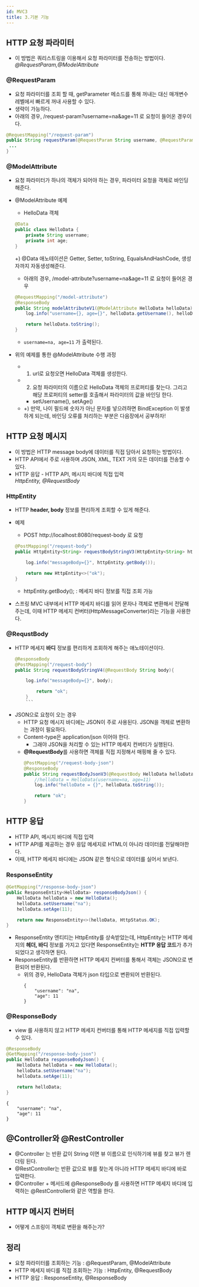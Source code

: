 ```yaml
---
id: MVC3 
title: 3.기본 기능
---
```


## HTTP 요청 파라미터
- 이 방법은 쿼리스트링을 이용해서 요청 파라미터를 전송하는 방법이다.<br/>
*@RequestParam,@ModelAttribute* <br/>
### @RequestParam
- 요청 파라미터를 조회 할 때, getParameter 메소드를 통해 꺼내는 대신 매개변수 레벨에서 빠르게 꺼내 사용할 수 있다.
- 생략이 가능하다.
- 아래의 경우, /request-param?username=na&age=11 로 요청이 들어온 경우이다.
```java
@RequestMapping("/request-param")
public String requestParam(@RequestParam String username, @RequestParam int age) {
 ...   
}
```
### @ModelAttribute
- 요청 파라미터가 하나의 객체가 되어야 하는 경우, 파라미터 요청을 객체로 바인딩 해준다.
- @ModelAttribute 예제
    - HelloData 객체
    ```java
    @Data
    public class HelloData {
        private String username;
        private int age;
    }
    ```
    +) @Data 애노테이션은 Getter, Setter, toString, EqualsAndHashCode, 생성자까지 자동생성해준다.

    - 아래의 경우, /model-attribute?username=na&age=11 로 요청이 들어온 경우
    ```java
    @RequestMapping("/model-attribute")
    @ResponseBody
    public String modelAttributeV1(@ModelAttribute HelloData helloData) {
        log.info("username={}, age={}", helloData.getUsername(), helloData.getAge());

        return helloData.toString();
    }
    ```
    - ```username=na, age=11``` 가 출력된다.
    
- 위의 예제를 통한 @ModelAttribute 수행 과정
    - 1. url로 요청오면 HelloData 객체를 생성한다.
    - 2. 요청 파라미터의 이름으로 HelloData 객체의 프로퍼티를 찾는다. 그리고 해당 프로퍼티의 setter를 호출해서 파라미터의 값을 바인딩 한다.
        - setUsername(), setAge()
    - +) 만약, 나이 필드에 숫자가 아닌 문자를 넣으려하면 BindException 이 발생하게 되는데, 바인딩 오류를 처리하는 부분은 다음장에서 공부하자!
        

## HTTP 요청 메시지
- 이 방법은 HTTP message body에 데이터를 직접 담아서 요청하는 방법이다.
- HTTP API에서 주로 사용하며 JSON, XML, TEXT 거의 모든 데이터를 전송할 수 있다.
- HTTP 응답 - HTTP API, 메시지 바디에 직접 입력<br/>
*HttpEntity, @RequestBody*

### HttpEntity
- HTTP **header, body** 정보를 편리하게 조회할 수 있게 해준다.
- 예제
    - POST http://localhost:8080/request-body 로 요청
    ```java
    @PostMapping("/request-body")
    public HttpEntity<String> requestBodyStringV3(HttpEntity<String> httpEntity){

        log.info("messageBody={}", httpEntity.getBody());

        return new HttpEntity<>("ok");
    }
    ```
    - httpEntity.getBody(); : 메세지 바디 정보를 직접 조회 가능

- 스프링 MVC 내부에서 HTTP 메세지 바디를 읽어 문자나 객체로 변환해서 전달해주는데, 이때 HTTP 메세지 컨버터(HttpMessageConverter)라는 기능을 사용한다.

### @RequstBody
- HTTP 메세지 **바디** 정보를 편리하게 조회하게 해주는 애노테이션이다.
    ```java
    @ResponseBody
    @PostMapping("/request-body")
    public String requestBodyStringV4(@RequestBody String body){

        log.info("messageBody={}", body);

            return "ok";
        }
        ```
- JSON으로 요청이 오는 경우
    - HTTP 요청 메시지 바디에는 JSON이 주로 사용된다. JSON을 객체로 변환하는 과정이 필요하다.
    - Content-type은 application/json 이어야 한다. 
        - 그래야 JSON을 처리할 수 있는 HTTP 메세지 컨버터가 실행된다.
    - **@RequestBody**를 사용하면 객체를 직접 지정해서 매핑해 줄 수 있다.
        ```java
        @PostMapping("/request-body-json")
        @ResponseBody
        public String requestBodyJsonV3(@RequestBody HelloData helloData){  
            //helloData = HelloData(username=na, age=11)
            log.info("helloDate = {}", helloData.toString());

            return "ok";
        }
        ```

## HTTP 응답 
- HTTP API, 메시지 바디에 직접 입력
- HTTP API를 제공하는 경우 응답 메세지로 HTML이 아니라 데이터를 전달해야한다.
- 이때, HTTP 메세지 바디에는 JSON 같은 형식으로 데이터를 실어서 보낸다.
### ResponseEntity
```java
@GetMapping("/response-body-json")
public ResponseEntity<HelloData> responseBodyJson() {
    HelloData helloData = new HelloData();
    helloData.setUsername("na");
    helloData.setAge(11);

    return new ResponseEntity<>(helloData, HttpStatus.OK);
}
```
- ResponseEntity 엔티티는 HttpEntity를 상속받았는데, HttpEntity는 HTTP 메세지의 **헤더, 바디** 정보를 가지고 있다면 ResponseEntity는 **HTTP 응답 코드**가 추가되었다고 생각하면 된다.
- ResponseEntity를 반환하면 HTTP 메세지 컨버터를 통해서 객체는 JSON으로 변환되어 반환된다.
    - 위의 경우, HelloData 객체가 json 타입으로 변환되어 반환된다.
        ```
        {
            "username": "na",
            "age": 11
        }
        ```
### @ResponseBody
- view 를 사용하지 않고 HTTP 메세지 컨버터를 통해 HTTP 메세지를 직접 입력할 수 있다.
```java
@ResponseBody
@GetMapping("/response-body-json")
public HelloData responseBodyJson() {
    HelloData helloData = new HelloData();
    helloData.setUsername("na");
    helloData.setAge(11);

    return helloData;
}
```
```
{
    "username": "na",
    "age": 11
}
```

## @Controller와 @RestController
- @Controller 는 반환 값이 String 이면 뷰 이름으로 인식하기에 뷰를 찾고 뷰가 렌더링 된다.
- @RestController는 반환 값으로 뷰를 찾는게 아니라 HTTP 메세지 바디에 바로 입력한다.
- @Controller + 메서드에 @ResponseBody 를 사용하면 HTTP 메세지 바디에 입력하는 @RestController와 같은 역할을 한다.

## HTTP 메시지 컨버터
- 어떻게 스프링이 객체로 변환을 해주는가?


## 정리
- 요청 파라미터를 조회하는 기능 : @RequestParam, @ModelAttribute 
- HTTP 메세지 바디를 직접 조회하는 기능 : HttpEntity, @RequestBody
- HTTP 응답 : ResponseEntity, @ResponseBody